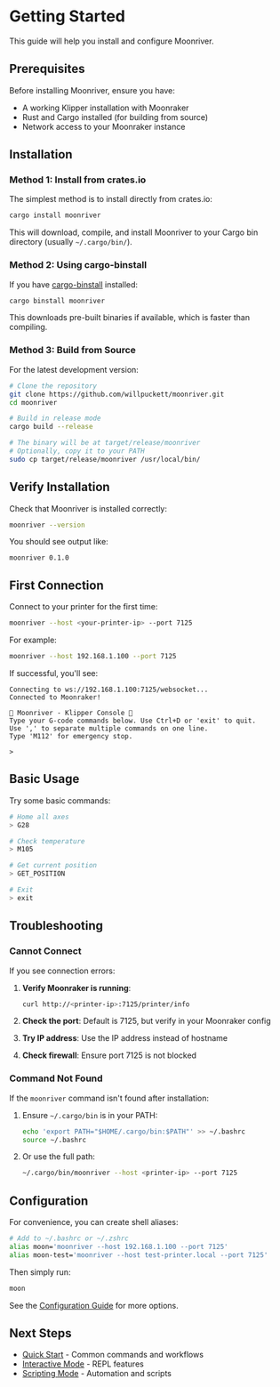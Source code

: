 # Getting Started

This guide will help you install and configure Moonriver.

## Prerequisites

Before installing Moonriver, ensure you have:

- A working Klipper installation with Moonraker
- Rust and Cargo installed (for building from source)
- Network access to your Moonraker instance

## Installation

### Method 1: Install from crates.io

The simplest method is to install directly from crates.io:

```bash
cargo install moonriver
```

This will download, compile, and install Moonriver to your Cargo bin directory
(usually `~/.cargo/bin/`).

### Method 2: Using cargo-binstall

If you have [cargo-binstall](https://github.com/cargo-bins/cargo-binstall)
installed:

```bash
cargo binstall moonriver
```

This downloads pre-built binaries if available, which is faster than compiling.

### Method 3: Build from Source

For the latest development version:

```bash
# Clone the repository
git clone https://github.com/willpuckett/moonriver.git
cd moonriver

# Build in release mode
cargo build --release

# The binary will be at target/release/moonriver
# Optionally, copy it to your PATH
sudo cp target/release/moonriver /usr/local/bin/
```

## Verify Installation

Check that Moonriver is installed correctly:

```bash
moonriver --version
```

You should see output like:

```
moonriver 0.1.0
```

## First Connection

Connect to your printer for the first time:

```bash
moonriver --host <your-printer-ip> --port 7125
```

For example:

```bash
moonriver --host 192.168.1.100 --port 7125
```

If successful, you'll see:

```
Connecting to ws://192.168.1.100:7125/websocket...
Connected to Moonraker!

🌙 Moonriver - Klipper Console 🌙
Type your G-code commands below. Use Ctrl+D or 'exit' to quit.
Use ',' to separate multiple commands on one line.
Type 'M112' for emergency stop.

>
```

## Basic Usage

Try some basic commands:

```bash
# Home all axes
> G28

# Check temperature
> M105

# Get current position
> GET_POSITION

# Exit
> exit
```

## Troubleshooting

### Cannot Connect

If you see connection errors:

1. **Verify Moonraker is running**:
   ```bash
   curl http://<printer-ip>:7125/printer/info
   ```

2. **Check the port**: Default is 7125, but verify in your Moonraker config

3. **Try IP address**: Use the IP address instead of hostname

4. **Check firewall**: Ensure port 7125 is not blocked

### Command Not Found

If the `moonriver` command isn't found after installation:

1. Ensure `~/.cargo/bin` is in your PATH:
   ```bash
   echo 'export PATH="$HOME/.cargo/bin:$PATH"' >> ~/.bashrc
   source ~/.bashrc
   ```

2. Or use the full path:
   ```bash
   ~/.cargo/bin/moonriver --host <printer-ip> --port 7125
   ```

## Configuration

For convenience, you can create shell aliases:

```bash
# Add to ~/.bashrc or ~/.zshrc
alias moon='moonriver --host 192.168.1.100 --port 7125'
alias moon-test='moonriver --host test-printer.local --port 7125'
```

Then simply run:

```bash
moon
```

See the [Configuration Guide](/guide/configuration) for more options.

## Next Steps

- [Quick Start](/guide/quick-start) - Common commands and workflows
- [Interactive Mode](/guide/interactive-mode) - REPL features
- [Scripting Mode](/guide/scripting-mode) - Automation and scripts
